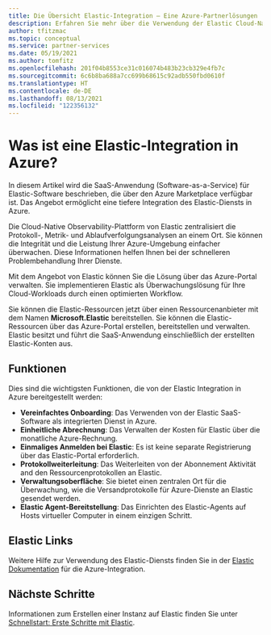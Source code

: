```yaml
---
title: Die Übersicht Elastic-Integration – Eine Azure-Partnerlösungen
description: Erfahren Sie mehr über die Verwendung der Elastic Cloud-Native Observability-Plattform im Azure Marketplace.
author: tfitzmac
ms.topic: conceptual
ms.service: partner-services
ms.date: 05/19/2021
ms.author: tomfitz
ms.openlocfilehash: 201f04b8553ce31c016074b483b23cb329e4fb7c
ms.sourcegitcommit: 6c6b8ba688a7cc699b68615c92adb550fbd0610f
ms.translationtype: HT
ms.contentlocale: de-DE
ms.lasthandoff: 08/13/2021
ms.locfileid: "122356132"
---
```

# <a name="what-is-elastic-integration-with-azure"></a>Was ist eine Elastic-Integration in Azure?

In diesem Artikel wird die SaaS-Anwendung (Software-as-a-Service) für Elastic-Software beschrieben, die über den Azure Marketplace verfügbar ist. Das Angebot ermöglicht eine tiefere Integration des Elastic-Diensts in Azure.

Die Cloud-Native Observability-Plattform von Elastic zentralisiert die Protokoll-, Metrik- und Ablaufverfolgungsanalysen an einem Ort. Sie können die Integrität und die Leistung Ihrer Azure-Umgebung einfacher überwachen. Diese Informationen helfen Ihnen bei der schnelleren Problembehandlung Ihrer Dienste.

Mit dem Angebot von Elastic können Sie die Lösung über das Azure-Portal verwalten. Sie implementieren Elastic als Überwachungslösung für Ihre Cloud-Workloads durch einen optimierten Workflow.

Sie können die Elastic-Ressourcen jetzt über einen Ressourcenanbieter mit dem Namen **Microsoft.Elastic** bereitstellen. Sie können die Elastic-Ressourcen über das Azure-Portal erstellen, bereitstellen und verwalten. Elastic besitzt und führt die SaaS-Anwendung einschließlich der erstellten Elastic-Konten aus.

## <a name="capabilities"></a>Funktionen

Dies sind die wichtigsten Funktionen, die von der Elastic Integration in Azure bereitgestellt werden:

- **Vereinfachtes Onboarding**: Das Verwenden von der Elastic SaaS-Software als integrierten Dienst in Azure.
- **Einheitliche Abrechnung**: Das Verwalten der Kosten für Elastic über die monatliche Azure-Rechnung. 
- **Einmaliges Anmelden bei Elastic**: Es ist keine separate Registrierung über das Elastic-Portal erforderlich.
- **Protokollweiterleitung**: Das Weiterleiten von der Abonnement Aktivität and den Ressourcenprotokollen an Elastic.
- **Verwaltungsoberfläche**: Sie bietet einen zentralen Ort für die Überwachung, wie die Versandprotokolle für Azure-Dienste an Elastic gesendet werden.
- **Elastic Agent-Bereitstellung**: Das Einrichten des Elastic-Agents auf Hosts virtueller Computer in einem einzigen Schritt. 

## <a name="elastic-links"></a>Elastic Links

Weitere Hilfe zur Verwendung des Elastic-Diensts finden Sie in der [Elastic Dokumentation](https://www.elastic.co/guide/en/cloud/current/ec-azure-marketplace-native.html) für die Azure-Integration.

## <a name="next-steps"></a>Nächste Schritte

Informationen zum Erstellen einer Instanz auf Elastic finden Sie unter [Schnellstart: Erste Schritte mit Elastic](create.md).
